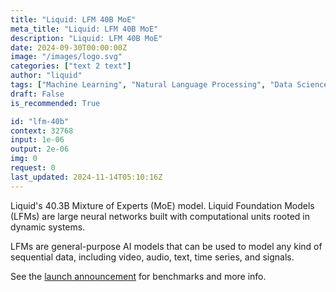 ```yaml
---
title: "Liquid: LFM 40B MoE"
meta_title: "Liquid: LFM 40B MoE"
description: "Liquid: LFM 40B MoE"
date: 2024-09-30T00:00:00Z
image: "/images/logo.svg"
categories: ["text 2 text"]
author: "liquid"
tags: ["Machine Learning", "Natural Language Processing", "Data Science", "Generative AI", "Computer Vision"]
draft: False
is_recommended: True

id: "lfm-40b"
context: 32768
input: 1e-06
output: 2e-06
img: 0
request: 0
last_updated: 2024-11-14T05:10:16Z
---
```


Liquid's 40.3B Mixture of Experts (MoE) model. Liquid Foundation Models (LFMs) are large neural networks built with computational units rooted in dynamic systems.

LFMs are general-purpose AI models that can be used to model any kind of sequential data, including video, audio, text, time series, and signals.

See the [launch announcement](https://www.liquid.ai/liquid-foundation-models) for benchmarks and more info.

